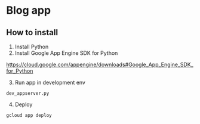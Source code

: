 # Blog app

## How to install

1. Install Python
2. Install Google App Engine SDK for Python 

https://cloud.google.com/appengine/downloads#Google_App_Engine_SDK_for_Python

3. Run app in development env

```
dev_appserver.py
```

4. Deploy

```
gcloud app deploy
```
